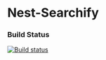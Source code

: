 # Nest-Searchify

### Build Status
[![Build status](https://ci.appveyor.com/api/projects/status/1s5favf4od9ioi6x/branch/master?svg=true)](https://ci.appveyor.com/project/StormID/nest-searchify/branch/master)